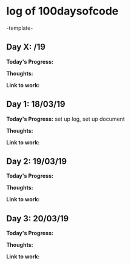 # log of 100daysofcode



-template-

## Day X: /19

**Today's Progress:** 

**Thoughts:** 

**Link to work:** 



## Day 1: 18/03/19


**Today's Progress:** set up log, set up document

**Thoughts:** 

**Link to work:** 


## Day 2: 19/03/19

**Today's Progress:** 

**Thoughts:** 

**Link to work:**


## Day 3: 20/03/19

**Today's Progress:** 

**Thoughts:** 

**Link to work:** 

